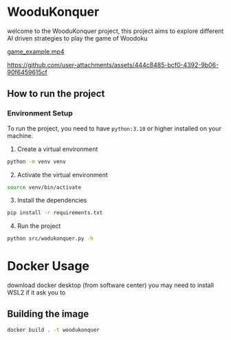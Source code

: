 # WooduKonquer

welcome to the WooduKonquer project, this project aims to explore different AI driven strategies to 
play the game of Woodoku

[game_example.mp4](images%2Fgame_example.mp4)



https://github.com/user-attachments/assets/444c8485-bcf0-4392-9b06-90f6459615cf



## How to run the project

### Environment Setup
To run the project, you need to have `python:3.10` or higher installed on your machine.
1. Create a virtual environment
```bash
python -m venv venv
```
2. Activate the virtual environment
```bash
source venv/bin/activate
```
3. Install the dependencies
```bash
pip install -r requirements.txt
```
4. Run the project
```bash
python src/wodukonquer.py -h
```





# Docker Usage
download docker desktop (from software center)
you may need to install WSL2 if it ask you to

## Building the image 
```bash
docker build . -t woodukonquer
```
